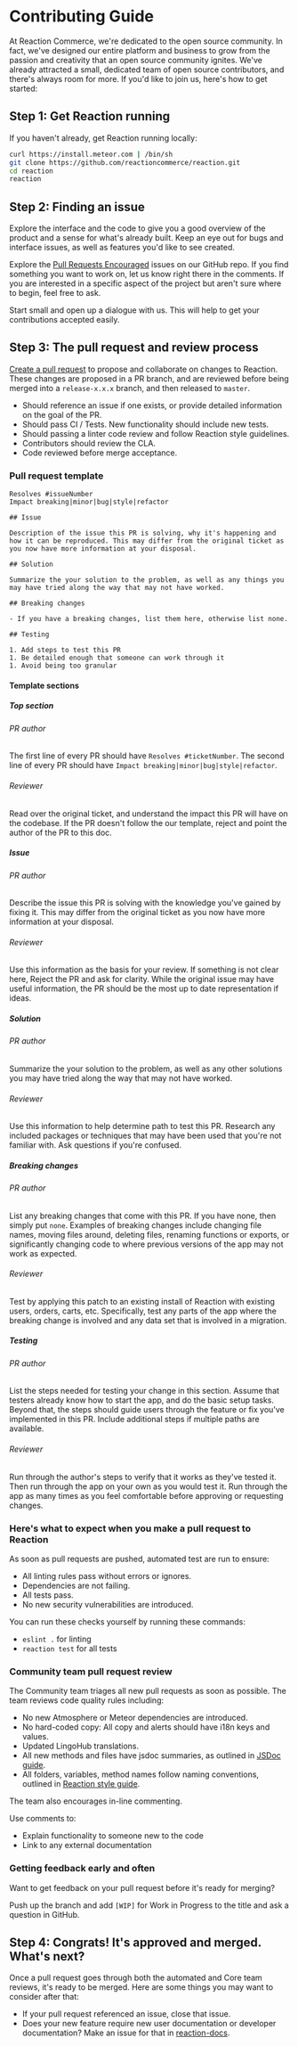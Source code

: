 # Contributing Guide

At Reaction Commerce, we're dedicated to the open source community. In fact, we've designed our entire platform and business to grow from the passion and creativity that an open source community ignites. We've already attracted a small, dedicated team of open source contributors, and there's always room for more. If you'd like to join us, here's how to get started:

## Step 1: Get Reaction running

If you haven't already, get Reaction running locally:

```sh
curl https://install.meteor.com | /bin/sh
git clone https://github.com/reactioncommerce/reaction.git
cd reaction
reaction
```

## Step 2: Finding an issue

Explore the interface and the code to give you a good overview of the product and a sense for what's already built. Keep an eye out for bugs and interface issues, as well as features you'd like to see created.

Explore the [Pull Requests Encouraged](https://github.com/reactioncommerce/reaction/issues?q=is%3Aissue+is%3Aopen+label%3Apull-requests-encouraged) issues on our GitHub repo. If you find something you want to work on, let us know right there in the comments. If you are interested in a specific aspect of the project but aren't sure where to begin, feel free to ask.

Start small and open up a dialogue with us. This will help to get your contributions accepted easily.

## Step 3: The pull request and review process

[Create a pull request](https://help.github.com/articles/creating-a-pull-request/) to propose and collaborate on changes to Reaction. These changes are proposed in a PR branch, and are reviewed before being merged into a `release-x.x.x` branch, and then released to `master`.

-   Should reference an issue if one exists, or provide detailed information on the goal of the PR.
-   Should pass CI / Tests. New functionality should include new tests.
-   Should passing a linter code review and follow Reaction style guidelines.
-   Contributors should review the CLA.
-   Code reviewed before merge acceptance.

### Pull request template

```
Resolves #issueNumber
Impact breaking|minor|bug|style|refactor

## Issue

Description of the issue this PR is solving, why it's happening and how it can be reproduced. This may differ from the original ticket as you now have more information at your disposal.

## Solution

Summarize the your solution to the problem, as well as any things you may have tried along the way that may not have worked.

## Breaking changes

- If you have a breaking changes, list them here, otherwise list none.

## Testing

1. Add steps to test this PR
1. Be detailed enough that someone can work through it
1. Avoid being too granular
```

#### Template sections

##### Top section

###### PR author

The first line of every PR should have `Resolves #ticketNumber`.
The second line of every PR should have `Impact breaking|minor|bug|style|refactor`.

###### Reviewer

Read over the original ticket, and understand the impact this PR will have on the codebase. If the PR doesn't follow the our template, reject and point the author of the PR to this doc.

##### Issue

###### PR author

Describe the issue this PR is solving with the knowledge you've gained by fixing it. This may differ from the original ticket as you now have more information at your disposal.

###### Reviewer

Use this information as the basis for your review. If something is not clear here, Reject the PR and ask for clarity. While the original issue may have useful information, the PR should be the most up to date representation if ideas.

##### Solution

###### PR author

Summarize the your solution to the problem, as well as any other solutions you may have tried along the way that may not have worked.

###### Reviewer

Use this information to help determine path to test this PR. Research any included packages or techniques that may have been used that you're not familiar with. Ask questions if you're confused.

##### Breaking changes

###### PR author

List any breaking changes that come with this PR. If you have none, then simply put `none`. Examples of breaking changes include changing file names, moving files around, deleting files, renaming functions or exports, or significantly changing code to where previous versions of the app may not work as expected.

###### Reviewer

Test by applying this patch to an existing install of Reaction with existing users, orders, carts, etc. Specifically, test any parts of the app where the breaking change is involved and any data set that is involved in a migration.

##### Testing

###### PR author

List the steps needed for testing your change in this section. Assume that testers already know how to start the app, and do the basic setup tasks. Beyond that, the steps should guide users through the feature or fix you've implemented in this PR. Include additional steps if multiple paths are available.

###### Reviewer

Run through the author's steps to verify that it works as they've tested it. Then run through the app on your own as you would test it. Run through the app as many times as you feel comfortable before approving or requesting changes.

### Here's what to expect when you make a pull request to Reaction

As soon as pull requests are pushed, automated test are run to ensure:

-   All linting rules pass without errors or ignores.
-   Dependencies are not failing.
-   All tests pass.
-   No new security vulnerabilities are introduced.

You can run these checks yourself by running these commands:

-   `eslint .` for linting
-   `reaction test` for all tests

### Community team pull request review

The Community team triages all new pull requests as soon as possible. The team reviews code quality rules including:

-   No new Atmosphere or Meteor dependencies are introduced.
-   No hard-coded copy: All copy and alerts should have i18n keys and values.
-   Updated LingoHub translations.
-   All new methods and files have jsdoc summaries, as outlined in [JSDoc guide](https://github.com/reactioncommerce/reaction-jsdoc#how-to-write-docs).
-   All folders, variables, method names follow naming conventions, outlined in [Reaction style guide](/developer/styleguide.md).

The team also encourages in-line commenting.

Use comments to:

-   Explain functionality to someone new to the code
-   Link to any external documentation

### Getting feedback early and often

Want to get feedback on your pull request before it's ready for merging?

Push up the branch and add `[WIP]` for Work in Progress to the title and ask a question in GitHub.

## Step 4: Congrats! It's approved and merged. What's next?

Once a pull request goes through both the automated and Core team reviews, it's ready to be merged. Here are some things you may want to consider after that:

-   If your pull request referenced an issue, close that issue.
-   Does your new feature require new user documentation or developer documentation? Make an issue for that in [reaction-docs](https://github.com/reactioncommerce/reaction-docs/issues).
